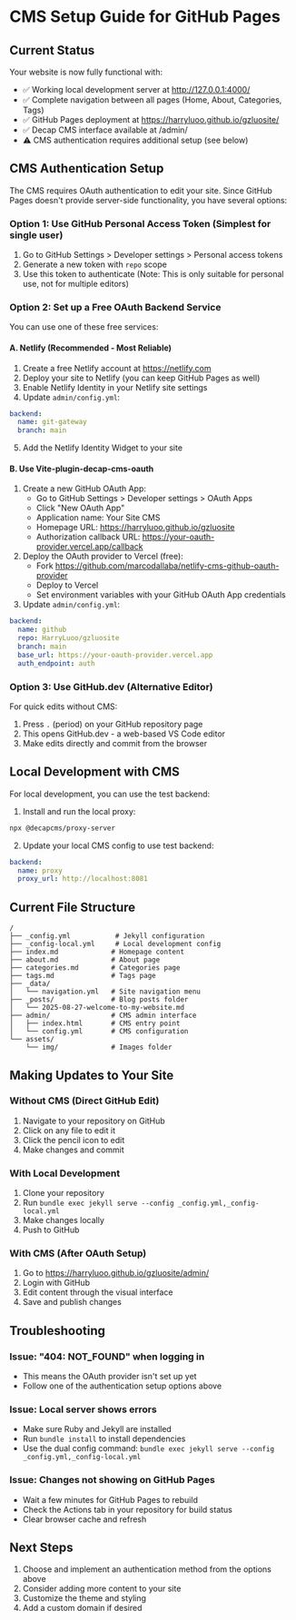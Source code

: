 # CMS Setup Guide for GitHub Pages

## Current Status
Your website is now fully functional with:
- ✅ Working local development server at http://127.0.0.1:4000/
- ✅ Complete navigation between all pages (Home, About, Categories, Tags)
- ✅ GitHub Pages deployment at https://harryluoo.github.io/gzluosite/
- ✅ Decap CMS interface available at /admin/
- ⚠️ CMS authentication requires additional setup (see below)

## CMS Authentication Setup

The CMS requires OAuth authentication to edit your site. Since GitHub Pages doesn't provide server-side functionality, you have several options:

### Option 1: Use GitHub Personal Access Token (Simplest for single user)

1. Go to GitHub Settings > Developer settings > Personal access tokens
2. Generate a new token with `repo` scope
3. Use this token to authenticate (Note: This is only suitable for personal use, not for multiple editors)

### Option 2: Set up a Free OAuth Backend Service

You can use one of these free services:

#### A. Netlify (Recommended - Most Reliable)
1. Create a free Netlify account at https://netlify.com
2. Deploy your site to Netlify (you can keep GitHub Pages as well)
3. Enable Netlify Identity in your Netlify site settings
4. Update `admin/config.yml`:
```yaml
backend:
  name: git-gateway
  branch: main
```
5. Add the Netlify Identity Widget to your site

#### B. Use Vite-plugin-decap-cms-oauth
1. Create a new GitHub OAuth App:
   - Go to GitHub Settings > Developer settings > OAuth Apps
   - Click "New OAuth App"
   - Application name: Your Site CMS
   - Homepage URL: https://harryluoo.github.io/gzluosite
   - Authorization callback URL: https://your-oauth-provider.vercel.app/callback
2. Deploy the OAuth provider to Vercel (free):
   - Fork https://github.com/marcodallaba/netlify-cms-github-oauth-provider
   - Deploy to Vercel
   - Set environment variables with your GitHub OAuth App credentials
3. Update `admin/config.yml`:
```yaml
backend:
  name: github
  repo: HarryLuoo/gzluosite
  branch: main
  base_url: https://your-oauth-provider.vercel.app
  auth_endpoint: auth
```

### Option 3: Use GitHub.dev (Alternative Editor)

For quick edits without CMS:
1. Press `.` (period) on your GitHub repository page
2. This opens GitHub.dev - a web-based VS Code editor
3. Make edits directly and commit from the browser

## Local Development with CMS

For local development, you can use the test backend:

1. Install and run the local proxy:
```bash
npx @decapcms/proxy-server
```

2. Update your local CMS config to use test backend:
```yaml
backend:
  name: proxy
  proxy_url: http://localhost:8081
```

## Current File Structure

```
/
├── _config.yml           # Jekyll configuration
├── _config-local.yml     # Local development config
├── index.md             # Homepage content
├── about.md             # About page
├── categories.md        # Categories page
├── tags.md              # Tags page
├── _data/
│   └── navigation.yml   # Site navigation menu
├── _posts/              # Blog posts folder
│   └── 2025-08-27-welcome-to-my-website.md
├── admin/               # CMS admin interface
│   ├── index.html       # CMS entry point
│   └── config.yml       # CMS configuration
└── assets/
    └── img/             # Images folder
```

## Making Updates to Your Site

### Without CMS (Direct GitHub Edit)
1. Navigate to your repository on GitHub
2. Click on any file to edit it
3. Click the pencil icon to edit
4. Make changes and commit

### With Local Development
1. Clone your repository
2. Run `bundle exec jekyll serve --config _config.yml,_config-local.yml`
3. Make changes locally
4. Push to GitHub

### With CMS (After OAuth Setup)
1. Go to https://harryluoo.github.io/gzluosite/admin/
2. Login with GitHub
3. Edit content through the visual interface
4. Save and publish changes

## Troubleshooting

### Issue: "404: NOT_FOUND" when logging in
- This means the OAuth provider isn't set up yet
- Follow one of the authentication setup options above

### Issue: Local server shows errors
- Make sure Ruby and Jekyll are installed
- Run `bundle install` to install dependencies
- Use the dual config command: `bundle exec jekyll serve --config _config.yml,_config-local.yml`

### Issue: Changes not showing on GitHub Pages
- Wait a few minutes for GitHub Pages to rebuild
- Check the Actions tab in your repository for build status
- Clear browser cache and refresh

## Next Steps

1. Choose and implement an authentication method from the options above
2. Consider adding more content to your site
3. Customize the theme and styling
4. Add a custom domain if desired
